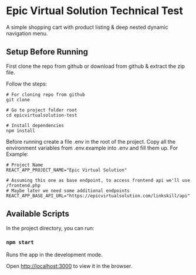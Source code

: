 # Epic Virtual Solution Technical Test

A simple shopping cart with product listing & deep nested dynamic navigation menu.

## Setup Before Running

First clone the repo from github or download from github & extract the zip file.

Follow the steps:

```
# For cloning repo from github
git clone

# Go to project folder root
cd epicvirtualsolution-test

# Install dependencies
npm install
```

Before running create a file .env in the root of the project. Copy all the environment variables from .env.example into .env and fill them up.
For Example:

```
# Project Name
REACT_APP_PROJECT_NAME="Epic Virtual Solution"

# Assuming this one as base endpoint, to access frontend api we'll use /frontend.php
# Maybe later we need some additional endpoints
REACT_APP_BASE_API_URL="https://epicvirtualsolution.com/linkskill/api"
```

## Available Scripts

In the project directory, you can run:

### `npm start`

Runs the app in the development mode.

Open [http://localhost:3000](http://localhost:3000) to view it in the browser.
